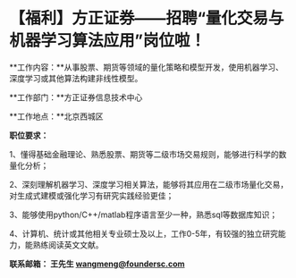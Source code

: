 # 【福利】方正证券——招聘“量化交易与机器学习算法应用”岗位啦！

**工作内容：**从事股票、期货等领域的量化策略和模型开发，使用机器学习、深度学习或其他算法构建非线性模型。

**工作部门：**方正证券信息技术中心

**工作地点：**北京西城区

**职位要求：**

1、懂得基础金融理论、熟悉股票、期货等二级市场交易规则，能够进行科学的数量化分析；

2、深刻理解机器学习、深度学习相关算法，能够将其应用在二级市场量化交易，对生成式建模或强化学习有研究实践经验更佳；

3、能够使用python/C++/matlab程序语言至少一种，熟悉sql等数据库知识；

4、计算机、统计或其他相关专业硕士及以上，工作0-5年，有较强的独立研究能力，能熟练阅读英文文献。

**联系邮箱： 王先生  wangmeng@foundersc.com**

